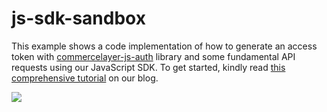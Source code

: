 # js-sdk-sandbox

This example shows a code implementation of how to generate an access token with [commercelayer-js-auth](https://github.com/commercelayer/commercelayer-js-auth) library and some fundamental API requests using our JavaScript SDK. To get started, kindly read [this comprehensive tutorial](https://commercelayer.io/blog/getting-started-with-commerce-layer-javascript-sdk) on our blog.

![](https://www.datocms-assets.com/35053/1687533796-js-sdk.png)
